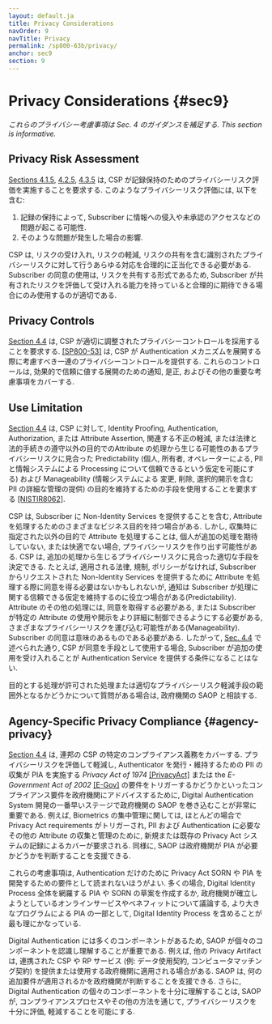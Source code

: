 ```yaml
---
layout: default.ja
title: Privacy Considerations
navOrder: 9
navTitle: Privacy
permalink: /sp800-63b/privacy/
anchor: sec9
section: 9
---
```


# Privacy Considerations {#sec9}

<!--
*These privacy considerations supplement the guidance in Sec. 4. This section is informative.*
-->

*これらのプライバシー考慮事項は Sec. 4 のガイダンスを補足する. This section is informative.*

## Privacy Risk Assessment

<!--
[Sections 4.1.5](sec4_aal.md#aal1records), [4.2.5](sec4_aal.md#aal2records), and [4.3.5](sec4_aal.md#aal3records) require the CSP to conduct a privacy risk assessment for records retention. Such a privacy risk assessment would include:
-->

[Sections 4.1.5](sec4_aal.md#aal1records), [4.2.5](sec4_aal.md#aal2records), [4.3.5](sec4_aal.md#aal3records) は, CSP が記録保持のためのプライバシーリスク評価を実施することを要求する. このようなプライバシーリスク評価には, 以下を含む:

<!--
1. The likelihood that the records retention could create a problem for the subscriber, such as invasiveness or unauthorized access to the information.
2. The impact if such a problem did occur.
-->

1. 記録の保持によって, Subscriber に情報への侵入や未承認のアクセスなどの問題が起こる可能性.
2. そのような問題が発生した場合の影響.

<!--
CSPs should be able to reasonably justify any response they take to identified privacy risks, including accepting the risk, mitigating the risk, and sharing the risk. The use of subscriber consent is a form of sharing the risk, and therefore appropriate for use only when a subscriber could reasonably be expected to have the capacity to assess and accept the shared risk.
-->

CSP は, リスクの受け入れ, リスクの軽減, リスクの共有を含む識別されたプライバシーリスクに対して行うあらゆる対応を合理的に正当化できる必要がある. Subscriber の同意の使用は, リスクを共有する形式であるため, Subscriber が共有されたリスクを評価して受け入れる能力を持っていると合理的に期待できる場合にのみ使用するのが適切である.

## Privacy Controls

<!--
[Section 4.4](sec4_aal.md#aal_privacy) requires CSPs to employ appropriately tailored privacy controls. [[SP800-53]](references.md#ref-SP800-53) provides a set of privacy controls for CSPs to consider when deploying authentication mechanisms. These controls cover notices, redress, and other important considerations for successful and trustworthy deployments.
-->

[Section 4.4](sec4_aal.md#aal_privacy) は, CSP が適切に調整されたプライバシーコントロールを採用することを要求する. [[SP800-53]](references.md#ref-SP800-53) は, CSP が Authentication メカニズムを展開する際に考慮すべき一連のプライバシーコントロールを提供する. これらのコントロールは, 効果的で信頼に値する展開のための通知, 是正, およびその他の重要な考慮事項をカバーする.

## Use Limitation

<!--
[Section 4.4](sec4_aal.md#aal_privacy) requires CSPs to use measures to maintain the objectives of predictability (enabling reliable assumptions by individuals, owners, and operators about PII and its processing by an information system) and manageability (providing the capability for granular administration of PII, including alteration, deletion, and selective disclosure) commensurate with privacy risks that can arise from the processing of attributes for purposes other than identity proofing, authentication, authorization, or attribute assertion, related fraud mitigation, or to comply with law or legal process [[NISTIR8062]](references.md#ref-NISTIR8062).
-->

[Section 4.4](sec4_aal.md#aal_privacy) は, CSP に対して, Identity Proofing, Authentication, Authorization, または Attribute Assertion, 関連する不正の軽減, または法律と法的手続きの遵守以外の目的でのAttribute の処理から生じる可能性のあるプライバシーリスクに見合った Predictability (個人, 所有者, オペレーターによる, PII と情報システムによる Processing について信頼できるという仮定を可能にする) および Manageability (情報システムによる 変更, 削除, 選択的開示を含む PII の詳細な管理の提供) の目的を維持するための手段を使用することを要求する [[NISTIR8062]](references.md#ref-NISTIR8062). 

<!--
CSPs may have various business purposes for processing attributes, including providing non-identity services to subscribers. However, processing attributes for other purposes than those specified at collection can create privacy risks when individuals are not expecting or comfortable with the additional processing. CSPs can determine appropriate measures commensurate with the privacy risk arising from the additional processing. For example, absent applicable law, regulation or policy, it may not be necessary to get consent when processing attributes to provide non-identity services requested by subscribers, although notices may help subscribers maintain reliable assumptions about the processing (predictability). Other processing of attributes may carry different privacy risks that call for obtaining consent or allowing subscribers more control over the use or disclosure of specific attributes (manageability). Subscriber consent needs to be meaningful; therefore, as stated in [Sec. 4.4](sec4_aal.md#aal_privacy), when CSPs use consent measures, acceptance by the subscriber of additional uses shall not be a condition of providing authentication services.
-->

CSP は, Subscriber に Non-Identity Services を提供することを含む, Attribute を処理するためのさまざまなビジネス目的を持つ場合がある.  しかし, 収集時に指定された以外の目的で Attribute を処理することは, 個人が追加の処理を期待していない, または快適でない場合, プライバシーリスクを作り出す可能性がある.  CSP は, 追加の処理から生じるプライバシーリスクに見合った適切な手段を決定できる. たとえば, 適用される法律, 規制, ポリシーがなければ, Subscriber からリクエストされた Non-Identity Services を提供するために Attribute を処理する際に同意を得る必要はないかもしれないが, 通知は Subscriber が処理に関する信頼できる仮定を維持するのに役立つ場合がある(Predictability).  Attribute のその他の処理には, 同意を取得する必要がある, または Subscriber が特定の Attribute の使用や開示をより詳細に制御できるようにする必要がある, さまざまなプライバシーリスクを運び込む可能性がある(Manageability). Subscriber の同意は意味のあるものである必要がある. したがって, [Sec. 4.4](sec4_aal.md#aal_privacy) で述べられた通り, CSP が同意を手段として使用する場合, Subscriber が追加の使用を受け入れることが Authentication Service を提供する条件になることはない.

<!--
Consult the agency SAOP if there are questions about whether the proposed processing falls outside the scope of the permitted processing or the appropriate privacy risk mitigation measures.
-->

目的とする処理が許可された処理または適切なプライバシーリスク軽減手段の範囲外となるかどうかについて質問がある場合は, 政府機関の SAOP と相談する.


## Agency-Specific Privacy Compliance {#agency-privacy}

<!--
[Section 4.4](sec4_aal.md#aal_privacy) covers specific compliance obligations for federal CSPs. It is critical to involve the agency SAOP in the earliest stages of digital authentication system development in order to assess and mitigate privacy risks and advise the agency on compliance requirements, such as whether or not the collection of PII to issue or maintain authenticators triggers the *Privacy Act of 1974* [[PrivacyAct]](references.md#ref-PrivacyAct) or the *E-Government Act of 2002* [[E-Gov]](references.md#ref-E-Gov) requirement to conduct a PIA. For example, with respect to centralized maintenance of biometrics, it is likely that the Privacy Act requirements will be triggered and require coverage by either a new or existing Privacy Act system of records due to the collection and maintenance of PII and any other attributes necessary for authentication. The SAOP can similarly assist the agency in determining whether a PIA is required.
-->

[Section 4.4](sec4_aal.md#aal_privacy) は, 連邦の CSP の特定のコンプライアンス義務をカバーする. プライバシーリスクを評価して軽減し, Authenticator を発行・維持するための PII の収集が PIA を実施する *Privacy Act of 1974* [[PrivacyAct]](references.md#ref-PrivacyAct) または the *E-Government Act of 2002* [[E-Gov]](references.md#ref-E-Gov) の要件をトリガーするかどうかといったコンプライアンス要件を政府機関にアドバイスするために, Digital Authentication System 開発の一番早いステージで政府機関の SAOP を巻き込むことが非常に重要である. 例えば, Biometrics の集中管理に関しては, ほとんどの場合で Privacy Act requirements がトリガーされ, PII および Authentication に必要なその他の Attribute の収集と管理のために, 新規または既存の Privacy Act システムの記録によるカバーが要求される. 同様に, SAOP は政府機関が PIA が必要かどうかを判断することを支援できる.

<!--
These considerations should not be read as a requirement to develop a Privacy Act SORN or PIA for authentication alone. In many cases it will make the most sense to draft a PIA and SORN that encompasses the entire digital identity process or include the digital authentication process as part of a larger programmatic PIA that discusses the online service or benefit that the agency is establishing.
-->

これらの考慮事項は, Authentication だけのために Privacy Act SORN や PIA を開発するための要件として読まれないほうがよい.  多くの場合, Digital Identity Process 全体を網羅する PIA や SORN の草案を作成するか, 政府機関が確立しようとしているオンラインサービスやベネフィットについて議論する, より大きなプログラムによる PIA の一部として, Digital Identity Process を含めることが最も理にかなっている.

<!--
Due to the many components of digital authentication, it is important for the SAOP to have an awareness and understanding of each individual component. For example, other privacy artifacts may be applicable to an agency offering or using federated CSP or RP services (e.g., Data Use Agreements, Computer Matching Agreements). The SAOP can assist the agency in determining what additional requirements apply. Moreover, a thorough understanding of the individual components of digital authentication will enable the SAOP to thoroughly assess and mitigate privacy risks either through compliance processes or by other means.
-->

Digital Authentication には多くのコンポーネントがあるため, SAOP が個々のコンポーネントを認識し理解することが重要である.  例えば, 他の Privacy Artifact は, 連携された CSP や RP サービス (例: データ使用契約, コンピュータマッチング契約) を提供または使用する政府機関に適用される場合がある. SAOP は, 何の追加要件が適用されるかを政府機関が判断することを支援できる. さらに, Digital Authentication の個々のコンポーネントを十分に理解することは, SAOP が, コンプライアンスプロセスやその他の方法を通じて, プライバシーリスクを十分に評価, 軽減することを可能にする. 